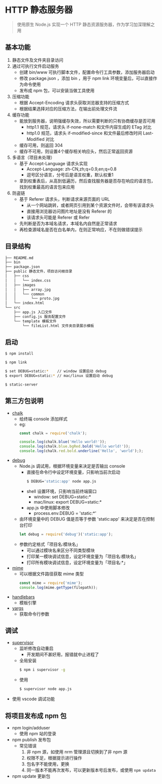 # HTTP 静态服务器

> 使用原生 Node.js 实现一个 HTTP 静态资源服务器，作为学习加深理解之用

## 基本功能

1. 静态文件及文件夹目录访问
2. 通过可执行文件启动服务
    - 创建 bin/www 可执行脚本文件，配置命令行工具参数，添加服务器启动
    - 修改 package.json ，添加 bin ，用于 npm link 环境变量后，可以直接作为命令使用
    - 发布成 npm 包，可以安装当做工具使用
3. 压缩功能
    - 根据 Accept-Encoding 请求头获取浏览器支持的压缩方式
    - 根据结果选择对应的压缩方法，在输出前处理文件流
4. 缓存功能
    - 能放到服务器，说明强缓存失效，所以需要判断的只有协商缓存是否可用
        - http1.1 规范，请求头 if-none-match 和文件内容生成的 ETag 对比
        - http1.0 规范，请求头 if-modified-since 和文件最后修改时间 Last-Modified 对比
    - 缓存可用，则返回 304
    - 缓存不可用，则设置4个缓存相关响应头，然后正常返回资源
5. 多语言（项目未处理）
    - 基于 Accept-Language 请求头实现
        - Accept-Language: zh-CN,zh;q=0.9,en;q=0.8 
        - 逗号区分语言，分号后是语言权重，默认权重1
    - 拿到权重表后，从高到低遍历，然后查找服务器是否存在响应的语言包，找到权重最高的语言包来应用
6. 防盗链
    - 基于 Referer 请求头，判断请求来源页面的 URL 
        - 从一个网站跳转，或者网页引用到某个资源文件时，会带有该请求头
        - 直接用浏览器访问图片地址是没有 Referer 的
        - 该请求头可能是 Referer 或 Refer
    - 先判断是否为本域名请求，本域名内自然是正常请求
    - 再检查源域名是否在白名单内，在则正常响应，不在则做错误提示

## 目录结构

```bash
├── README.md
├── bin
├── package.json
├── public 静态文件，项目访问根目录
│   ├── css
│   │   └── index.css
│   ├── images
│   │   ├── array.jpg
│   │   └── common
│   │       └── proto.jpg
│   └── index.html
└── src
    ├── app.js 入口文件
    ├── config.js 服务配置文件
    └── template 模板文件
        └── fileList.html 文件夹目录展示模板
```

## 启动

```bash
$ npm install

$ npm link

$ set DEBUG=static:*    // window 设置启动 debug
$ export DEBUG=static:* // mac/linux 设置启动 debug

$ static-server
```

## 第三方包说明

- [chalk](https://github.com/chalk/chalk) 
    - 给终端 console 添加样式
    - eg:
        ```javascript
        const chalk = require('chalk');

        console.log(chalk.blue('Hello world!'));
        console.log(chalk.blue.bgRed.bold('Hello world!'));
        console.log(chalk.red.bold.underline('Hello', 'world'););
        ```
- [debug](https://github.com/visionmedia/debug)
    - Node.js 调试用，根据环境变量来决定是否输出 console
        - 直接在命令行中设定环境变量，只影响当前次启动
            ```bash
            $ DEBUG='static:app' node app.js
            ```
        - shell 设置环境，只影响当前终端窗口
            - window: set DEBUG=static:*
            - mac/linux: export DEBUG=static:* 
        - app.js 中使用脚本修改
            - process.env.DEBUG = 'static:*'
    - 由环境变量中的 DEBUG 值是否等于参数 'static:app' 来决定是否在控制台打印
        ```javascript
        let debug = require('debug')('static:app');
        ```
    - 参数约定格式「项目名:模块名」
        - 可以通过模块名来区分不同类型模块
        - 打印某一模块调试信息，设定环境变量为「项目名:模块名」
        - 打印所有模块调试信息，设定环境变量为「项目名:*」
- [mime](https://github.com/broofa/node-mime)
    - 可以根据文件路径获取 mime 类型
        ```javascript
        const mime = require('mime');
        console.log(mime.getType(filepath));
        ```
- [handlebars](http://handlebarsjs.com/)
    - 模板引擎
- [yargs](https://github.com/yargs/yargs)
    - 获取命令行参数

## 调试

- [supervisor](https://github.com/petruisfan/node-supervisor)
    - 监听修改自动重启
        - 开发期间不甚好用，报错就中止进程了
    - 全局安装
        ```bash
        $ npm i supervisor -g
        ```
    - 使用
        ```bash
        $ supervisor node app.js
        ```
- 使用 vscode 调试功能

## 将项目发布成 npm 包

- npm login/adduser
    - 使用 npm 站的登录
- npm publish 发布包
    - 常见错误
        1. 非 npm 源，如使用 nrm 管理源且切换到了非 npm 源
        2. 权限不足，根据提示进行操作
        3. 包名字不能使用，更换
        4. 同一版本不能再次发布，可以更新版本号后发布，或使用 `npm updata`
- npm update 更新包
